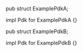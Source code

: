 pub struct ExamplePdkA;

impl Pdk for ExamplePdkA {}

pub struct ExamplePdkB;

impl Pdk for ExamplePdkB {}
